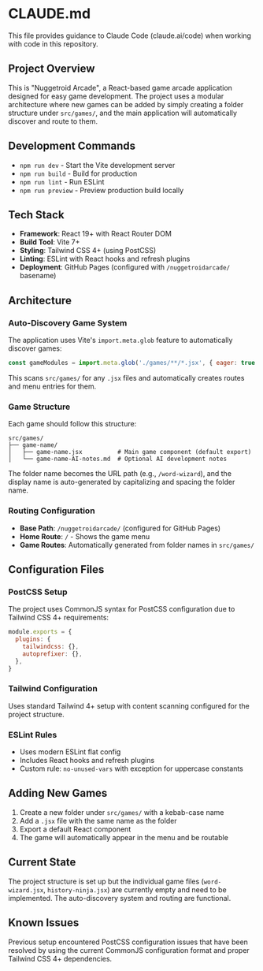 # CLAUDE.md

This file provides guidance to Claude Code (claude.ai/code) when working with code in this repository.

## Project Overview

This is "Nuggetroid Arcade", a React-based game arcade application designed for easy game development. The project uses a modular architecture where new games can be added by simply creating a folder structure under `src/games/`, and the main application will automatically discover and route to them.

## Development Commands

- `npm run dev` - Start the Vite development server
- `npm run build` - Build for production
- `npm run lint` - Run ESLint
- `npm run preview` - Preview production build locally

## Tech Stack

- **Framework**: React 19+ with React Router DOM
- **Build Tool**: Vite 7+
- **Styling**: Tailwind CSS 4+ (using PostCSS)
- **Linting**: ESLint with React hooks and refresh plugins
- **Deployment**: GitHub Pages (configured with `/nuggetroidarcade/` basename)

## Architecture

### Auto-Discovery Game System

The application uses Vite's `import.meta.glob` feature to automatically discover games:

```javascript
const gameModules = import.meta.glob('./games/**/*.jsx', { eager: true });
```

This scans `src/games/` for any `.jsx` files and automatically creates routes and menu entries for them.

### Game Structure

Each game should follow this structure:
```
src/games/
├── game-name/
│   ├── game-name.jsx          # Main game component (default export)
│   └── game-name-AI-notes.md  # Optional AI development notes
```

The folder name becomes the URL path (e.g., `/word-wizard`), and the display name is auto-generated by capitalizing and spacing the folder name.

### Routing Configuration

- **Base Path**: `/nuggetroidarcade/` (configured for GitHub Pages)
- **Home Route**: `/` - Shows the game menu
- **Game Routes**: Automatically generated from folder names in `src/games/`

## Configuration Files

### PostCSS Setup
The project uses CommonJS syntax for PostCSS configuration due to Tailwind CSS 4+ requirements:
```javascript
module.exports = {
  plugins: {
    tailwindcss: {},
    autoprefixer: {},
  },
}
```

### Tailwind Configuration
Uses standard Tailwind 4+ setup with content scanning configured for the project structure.

### ESLint Rules
- Uses modern ESLint flat config
- Includes React hooks and refresh plugins
- Custom rule: `no-unused-vars` with exception for uppercase constants

## Adding New Games

1. Create a new folder under `src/games/` with a kebab-case name
2. Add a `.jsx` file with the same name as the folder
3. Export a default React component
4. The game will automatically appear in the menu and be routable

## Current State

The project structure is set up but the individual game files (`word-wizard.jsx`, `history-ninja.jsx`) are currently empty and need to be implemented. The auto-discovery system and routing are functional.

## Known Issues

Previous setup encountered PostCSS configuration issues that have been resolved by using the current CommonJS configuration format and proper Tailwind CSS 4+ dependencies.